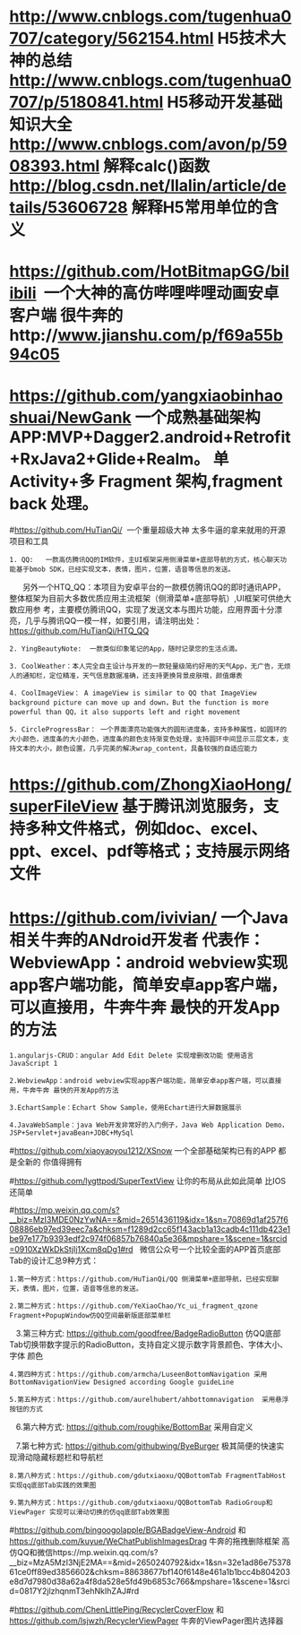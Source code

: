 # http://www.cnblogs.com/tugenhua0707/category/562154.html H5技术大神的总结 http://www.cnblogs.com/tugenhua0707/p/5180841.html H5移动开发基础知识大全  http://www.cnblogs.com/avon/p/5908393.html 解释calc()函数  http://blog.csdn.net/llalin/article/details/53606728 解释H5常用单位的含义

# https://github.com/HotBitmapGG/bilibili  一个大神的高仿哔哩哔哩动画安卓客户端 很牛奔的http://www.jianshu.com/p/f69a55b94c05

# https://github.com/yangxiaobinhaoshuai/NewGank 一个成熟基础架构APP:MVP+Dagger2.android+Retrofit+RxJava2+Glide+Realm。 单Activity+多  Fragment 架构,fragment back 处理。
       
#https://github.com/HuTianQi/  一个重量超级大神 太多牛逼的拿来就用的开源项目和工具

    1. QQ:   一款高仿腾讯QQ的IM软件，主UI框架采用侧滑菜单+底部导航的方式，核心聊天功能基于bmob SDK，已经实现文本，表情，图片，位置，语音等信息的发送。

       另外一个HTQ_QQ：本项目为安卓平台的一款模仿腾讯QQ的即时通讯APP，整体框架为目前大多数优质应用主流框架（侧滑菜单+底部导航）,UI框架可供绝大数应用参  考，主要模仿腾讯QQ，实现了发送文本与图片功能，应用界面十分漂亮，几乎与腾讯QQ一模一样，如要引用，请注明出处：https://github.com/HuTianQi/HTQ_QQ
   
    2. YingBeautyNote:  一款类似印象笔记的App，随时记录您的生活点滴。

    3. CoolWeather：本人完全自主设计与开发的一款轻量级简约好用的天气App，无广告，无烦人的通知栏，定位精准，天气信息数据准确，还支持更换背景皮肤哦，颜值爆表

    4. CoolImageView： A imageView is similar to QQ that ImageView background picture can move up and down，But the function is more powerful than QQ，it also supports left and right movement

    5. CircleProgressBar： 一个界面漂亮功能强大的圆形进度条，支持多种属性，如圆环的大小颜色，进度条的大小颜色，进度条的颜色支持渐变色处理，支持圆环中间显示三层文本，支持文本的大小，颜色设置，几乎完美的解决wrap_content，具备较强的自适应能力
    
# https://github.com/ZhongXiaoHong/superFileView  基于腾讯浏览服务，支持多种文件格式，例如doc、excel、ppt、excel、pdf等格式；支持展示网络文件

# https://github.com/ivivian/ 一个Java相关牛奔的ANdroid开发者 代表作：WebviewApp：android webview实现app客户端功能，简单安卓app客户端，可以直接用，牛奔牛奔 最快的开发App的方法

    1.angularjs-CRUD：angular Add Edit Delete 实现增删改功能 使用语言JavaScript 1

    2.WebviewApp：android webview实现app客户端功能，简单安卓app客户端，可以直接用，牛奔牛奔 最快的开发App的方法

    3.EchartSample：Echart Show Sample，使用Echart进行大屏数据展示

    4.JavaWebSample：java Web开发非常好的入门例子，Java Web Application Demo，JSP+Servlet+javaBean+JDBC+MySql
    
    
    
    
#https://github.com/xiaoyaoyou1212/XSnow 一个全部基础架构已有的APP 都是全新的  你值得拥有


#https://github.com/lygttpod/SuperTextView  让你的布局从此如此简单 比IOS还简单

#https://mp.weixin.qq.com/s?__biz=MzI3MDE0NzYwNA==&mid=2651436119&idx=1&sn=70869d1af257f608886eb97ed39eec7a&chksm=f1289d2cc65f143acb1a13cadb4c111db423e1be97e177b9393edf2c974f06857b76840a5e36&mpshare=1&scene=1&srcid=0910XzWkDkStjIj1Xcm8qDg1#rd   微信公众号一个比较全面的APP首页底部Tab的设计汇总9种方式：

    1.第一种方式：https://github.com/HuTianQi/QQ 侧滑菜单+底部导航，已经实现聊天，表情，图片，位置，语音等信息的发送。
    
    2.第二种方式：https://github.com/YeXiaoChao/Yc_ui_fragment_qzone Fragment+PopupWindow仿QQ空间最新版底部菜单栏 
    
    3.第三种方式: https://github.com/goodfree/BadgeRadioButton 仿QQ底部Tab切换带数字提示的RadioButton，支持自定义提示数字背景颜色、字体大小、字体  颜色
    
    4.第四种方式：https://github.com/armcha/LuseenBottomNavigation 采用BottomNavigationView Designed according Google guideLine 
    
    5.第五种方式：https://github.com/aurelhubert/ahbottomnavigation  采用悬浮按钮的方式
    
    6.第六种方式: https://github.com/roughike/BottomBar 采用自定义
    
    7.第七种方式: https://github.com/githubwing/ByeBurger 极其简便的快速实现滑动隐藏标题栏和导航栏 
    
    8.第八种方式：https://github.com/gdutxiaoxu/QQBottomTab FragmentTabHost实现qq底部Tab实践的效果图 
    
    9.第九种方式：https://github.com/gdutxiaoxu/QQBottomTab RadioGroup和ViewPager 实现可以滑动切换的仿qq底部Tab效果图 
    
    
  #https://github.com/bingoogolapple/BGABadgeView-Android 和 https://github.com/kuyue/WeChatPublishImagesDrag 牛奔的拖拽删除框架
   高仿QQ和微信https://mp.weixin.qq.com/s?__biz=MzA5MzI3NjE2MA==&mid=2650240792&idx=1&sn=32e1ad86e7537861ce0ff89ed3856602&chksm=88638677bf140f6148e461a1b1bcc4b804203e8d7d7980d38a62a4f8da528e5fd49b6853c766&mpshare=1&scene=1&srcid=0817Y2jlzhqnmT3ehNkIhZAJ#rd
   
   
   #https://github.com/ChenLittlePing/RecyclerCoverFlow 和 https://github.com/lsjwzh/RecyclerViewPager 牛奔的ViewPager图片选择器
   



